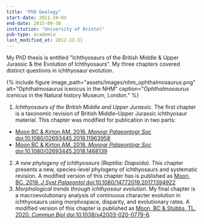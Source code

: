```yaml
---
title: "PhD Geology"
start-date: 2011-10-03
end-date: 2015-09-30
institution: "University of Bristol"
pub-type: academia
last_modified_at: 2012-12-31
---
```

My PhD thesis is entitled "Ichthyosaurs of the British Middle & Upper
Jurassic & the Evolution of Ichthyosaurs". My three chapters covered
distinct questions in ichthyosaur evolution.

{% include figure image_path="assets/images/nhm_ophthalmosaurus.png" alt="Ophthalmosaurus icenicus in the NHM" caption="_Ophthalmosaurus icenicus_ in the Natural history Museum, London." %}

1. _Ichthyosaurs of the British Middle and Upper Jurassic._ The first
   chapter is a taxonomic revision of British Middle–Upper Jurassic
   ichthyosaur material. This chapter was modified for publication in
   two parts:
  * [Moon BC & Kirton AM. 2016. _Monogr Palaeontogr Soc_
    doi:10.1080/02693445.2016.11963958](https://doi.org/10.1080/02693445.2016.11963958)
  * [Moon BC & Kirton AM. 2018. _Monogr Palaeontogr Soc_
    doi:10.1080/02693445.2018.1468139](https://doi.org/10.1080/02693445.2018.1468139)
2. _A new phylogeny of ichthyosaurs (Reptilia: Diapsida)._ This chapter
   presents a new, species-level phylogeny of ichthyosaurs and
   systematic revision. A modified version of this chapter has is
   published as [Moon, BC. 2019. _J Syst Palaeontol_
   doi:10.1080/14772019.2017.1394922](https://doi.org/10.1080/14772019.2017.1394922)
3. _Morphological trends through ichthyosaur evolution._ My final chapter
   is a macroevolutionary analysis of continuous character evolution
   in ichthyosaurs using morphospace, disparity, and evolutionary
   rates. A modified version of this chapter is 
   published as [Moon, BC & Stubbs, TL. 2020. _Commun Biol_
   doi:10.1038/s42003-020-0779-6](https://doi.org/10.1038/s42003-020-0779-6).
